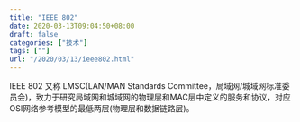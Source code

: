 ```yaml
---
title: "IEEE 802"
date: 2020-03-13T09:04:50+08:00
draft: false
categories: ["技术"]
tags: [""]
url: "/2020/03/13/ieee802.html"
---
```


IEEE 802 又称 LMSC(LAN/MAN Standards Committee，局域网/城域网标准委员会)，致力于研究局域网和城域网的物理层和MAC层中定义的服务和协议，对应OSI网络参考模型的最低两层(物理层和数据链路层)。

